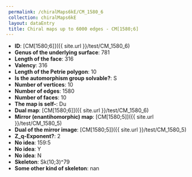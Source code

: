 ```yaml
--- 
 permalink: /chiralMaps6kE/CM_1580_6 
 collection: chiralMaps6kE
 layout: dataEntry
 title: Chiral maps up to 6000 edges - CM[1580;6]
---
```


- **ID**: [CM[1580;6]]({{ site.url }}/test/CM_1580_6)
- **Genus of the underlying surface**: 781
- **Length of the face**: 316
- **Valency**: 316
- **Length of the Petrie polygon**: 10
- **Is the automorphism group solvable?**: S
- **Number of vertices**: 10
- **Number of edges**: 1580
- **Number of faces**: 10
- **The map is self-**: Du
- **Dual map**: [CM[1580;6]]({{ site.url }}/test/CM_1580_6)
- **Mirror (enantihomorphic) map**: [CM[1580;5]]({{ site.url }}/test/CM_1580_5)
- **Dual of the mirror image**: [CM[1580;5]]({{ site.url }}/test/CM_1580_5)
- **Z_q-Exponent?**: 2
- **No idea**:  159:5
- **No idea**: Y
- **No idea**: N
- **Skeleton**: Sk(10;3)^79
- **Some other kind of skeleton**: nan
